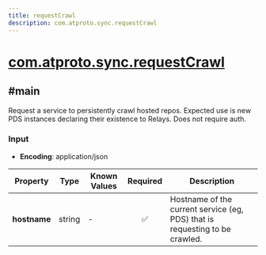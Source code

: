 ```yaml
---
title: requestCrawl
description: com.atproto.sync.requestCrawl
---
```


# [com.atproto.sync.requestCrawl](https://github.com/myConsciousness/atproto.dart/blob/main/lexicons/com/atproto/sync/requestCrawl.json)

## #main

Request a service to persistently crawl hosted repos. Expected use is new PDS instances declaring their existence to Relays. Does not require auth.

### Input

- **Encoding**: application/json

| Property | Type | Known Values | Required | Description |
| --- | --- | --- | :---: | --- |
| **hostname** | string | - | ✅ | Hostname of the current service (eg, PDS) that is requesting to be crawled. |
